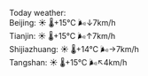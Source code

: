 Today weather:  
Beijing: ☀️   🌡️+15°C 🌬️↓7km/h  
Tianjin: ☀️   🌡️+15°C 🌬️↑7km/h  
Shijiazhuang: ☀️   🌡️+14°C 🌬️→7km/h  
Tangshan: ☀️   🌡️+15°C 🌬️↖4km/h  
